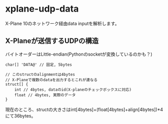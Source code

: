 # xplane-udp-data

X-Plane 10のネットワーク経由data inputを解析します。

## X-Planeが送信するUDPの構造
バイトオーダーはLittle-endian(Pythonのsocketが変換しているのかも？)
```
char[] 'DATA@' // 固定, 5bytes

// このstructのalignmentは4bytes
// X-Planeで複数のdataを出力するとこれが連なる
struct[] {
    int // 4bytes, dataのid(X-planeのチェックボックスに対応)
    float // 4bytes, 実際のデータ
}
```
現在のところ、structの大きさはint[4bytes]+(float[4bytes]+align[4bytes])\*4にて36bytes。

